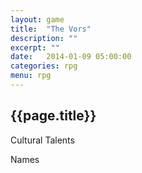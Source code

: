```yaml
---
layout: game
title:  "The Vors"
description: ""
excerpt: ""
date:   2014-01-09 05:00:00
categories: rpg
menu: rpg
---
```

<section class="clearfix">
<aside class="first">
<h2>{{page.title}}</h2>			
</aside>
<article class="postings first">
Cultural Talents

Names
</article>
</section>
